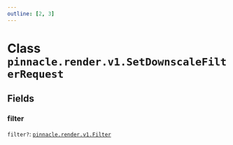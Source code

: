 ```yaml
---
outline: [2, 3]
---
```


# Class `pinnacle.render.v1.SetDownscaleFilterRequest`




## Fields

### filter <Badge type="danger" text="nullable" />

`filter?`: <code><a href="/lua-reference/enums/pinnacle.render.v1.Filter">pinnacle.render.v1.Filter</a></code>




